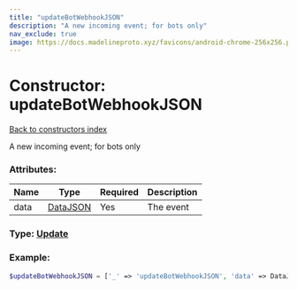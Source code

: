 ```yaml
---
title: "updateBotWebhookJSON"
description: "A new incoming event; for bots only"
nav_exclude: true
image: https://docs.madelineproto.xyz/favicons/android-chrome-256x256.png
---
```

# Constructor: updateBotWebhookJSON  
[Back to constructors index](/API_docs/constructors/index.html)



A new incoming event; for bots only

### Attributes:

| Name     |    Type       | Required | Description |
|----------|---------------|----------|-------------|
|data|[DataJSON](/API_docs/types/DataJSON.html) | Yes|The event|



### Type: [Update](/API_docs/types/Update.html)


### Example:

```php
$updateBotWebhookJSON = ['_' => 'updateBotWebhookJSON', 'data' => DataJSON];
```  
